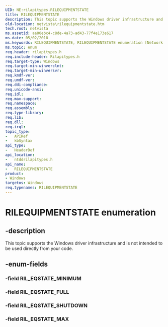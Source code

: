 ```yaml
---
UID: NE:rilapitypes.RILEQUIPMENTSTATE
title: RILEQUIPMENTSTATE
description: This topic supports the Windows driver infrastructure and is not intended to be used directly from your code.
old-location: netvista\rilequipmentstate.htm
tech.root: netvista
ms.assetid: aa00ebc4-c8de-4a73-ad43-77f4e173e617
ms.date: 05/02/2018
ms.keywords: RILEQUIPMENTSTATE, RILEQUIPMENTSTATE enumeration [Network Drivers Starting with Windows Vista], RIL_EQSTATE_FULL, RIL_EQSTATE_MAX, RIL_EQSTATE_SHUTDOWN, netvista.rilequipmentstate, ntddrilapitypes/RILEQUIPMENTSTATE, ntddrilapitypes/RIL_EQSTATE_FULL, ntddrilapitypes/RIL_EQSTATE_MAX, ntddrilapitypes/RIL_EQSTATE_SHUTDOWN
ms.topic: enum
req.header: rilapitypes.h
req.include-header: Rilapitypes.h
req.target-type: Windows
req.target-min-winverclnt: 
req.target-min-winversvr: 
req.kmdf-ver: 
req.umdf-ver: 
req.ddi-compliance: 
req.unicode-ansi: 
req.idl: 
req.max-support: 
req.namespace: 
req.assembly: 
req.type-library: 
req.lib: 
req.dll: 
req.irql: 
topic_type:
-	APIRef
-	kbSyntax
api_type:
-	HeaderDef
api_location:
-	ntddrilapitypes.h
api_name:
-	RILEQUIPMENTSTATE
product:
- Windows
targetos: Windows
req.typenames: RILEQUIPMENTSTATE
---
```


# RILEQUIPMENTSTATE enumeration


## -description


This topic supports the Windows driver infrastructure and is not intended to be used directly from your code.


## -enum-fields




### -field RIL_EQSTATE_MINIMUM


### -field RIL_EQSTATE_FULL


### -field RIL_EQSTATE_SHUTDOWN


### -field RIL_EQSTATE_MAX

